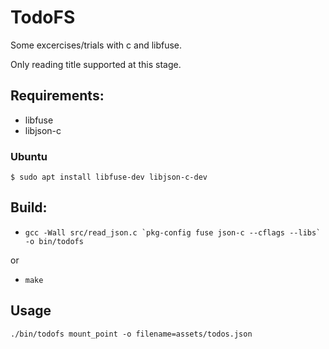 # TodoFS
Some excercises/trials with c and libfuse.

Only reading title supported at this stage.

## Requirements:
* libfuse
* libjson-c
### Ubuntu
  ```$ sudo apt install libfuse-dev libjson-c-dev```
## Build:
  * ```gcc -Wall src/read_json.c `pkg-config fuse json-c --cflags --libs` -o bin/todofs```

or

  * ```make```
## Usage
```./bin/todofs mount_point -o filename=assets/todos.json```
